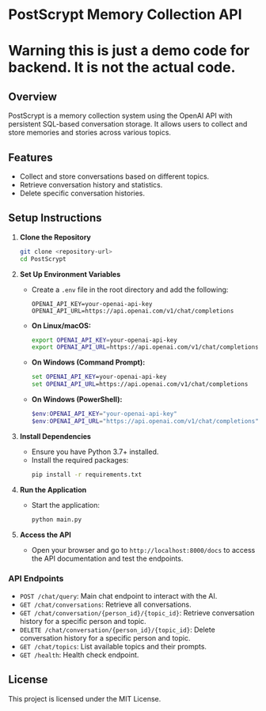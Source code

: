 # PostScrypt Memory Collection API
# Warning this is just a demo code for backend. It is not the actual code.
## Overview
PostScrypt is a memory collection system using the OpenAI API with persistent SQL-based conversation storage. It allows users to collect and store memories and stories across various topics.

## Features
- Collect and store conversations based on different topics.
- Retrieve conversation history and statistics.
- Delete specific conversation histories.

## Setup Instructions

1. **Clone the Repository**
   ```bash
   git clone <repository-url>
   cd PostScrypt
   ```

2. **Set Up Environment Variables**
   - Create a `.env` file in the root directory and add the following:
     ```
     OPENAI_API_KEY=your-openai-api-key
     OPENAI_API_URL=https://api.openai.com/v1/chat/completions
     ```
   
   - **On Linux/macOS:**
     ```bash
     export OPENAI_API_KEY=your-openai-api-key
     export OPENAI_API_URL=https://api.openai.com/v1/chat/completions
     ```
   
   - **On Windows (Command Prompt):**
     ```cmd
     set OPENAI_API_KEY=your-openai-api-key
     set OPENAI_API_URL=https://api.openai.com/v1/chat/completions
     ```
   
   - **On Windows (PowerShell):**
     ```powershell
     $env:OPENAI_API_KEY="your-openai-api-key"
     $env:OPENAI_API_URL="https://api.openai.com/v1/chat/completions"
     ```

3. **Install Dependencies**
   - Ensure you have Python 3.7+ installed.
   - Install the required packages:
     ```bash
     pip install -r requirements.txt
     ```

4. **Run the Application**
   - Start the application:
     ```bash
     python main.py
     ```

5. **Access the API**
   - Open your browser and go to `http://localhost:8000/docs` to access the API documentation and test the endpoints.

### API Endpoints
- `POST /chat/query`: Main chat endpoint to interact with the AI.
- `GET /chat/conversations`: Retrieve all conversations.
- `GET /chat/conversation/{person_id}/{topic_id}`: Retrieve conversation history for a specific person and topic.
- `DELETE /chat/conversation/{person_id}/{topic_id}`: Delete conversation history for a specific person and topic.
- `GET /chat/topics`: List available topics and their prompts.
- `GET /health`: Health check endpoint.

## License
This project is licensed under the MIT License. 
